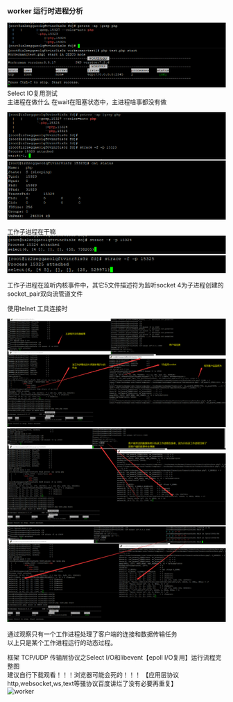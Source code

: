### worker 运行时进程分析  
![worker](images/worker1.png) 
Select IO复用测试   
主进程在做什么
在wait在阻塞状态中，主进程啥事都没有做  

![worker](images/worker2.png)
![worker](images/worker3.png) 

工作子进程在干嘛   
![worker](images/worker4.png) 
![worker](images/worker5.png)   

工作子进程在监听内核事件中，其它5文件描述符为监听socket 
4为子进程创建的socket_pair双向流管道文件    

使用telnet 工具连接时  

![worker](images/worker6.png) 
![worker](images/worker7.png) 
![worker](images/worker8.png)  

通过观察只有一个工作进程处理了客户端的连接和数据传输任务    
以上只是某个工作进程运行的动态过程。     

框架 TCP/UDP 传输层协议之Select I/O和libevent【epoll I/O复用】运行流程完整图  
建议自行下载观看！！！浏览器可能会死的！！！
【应用层协议http,websocket,ws,text等骚协议百度讲烂了没有必要再重复】  
![worker](images/worker_flow.png)  



